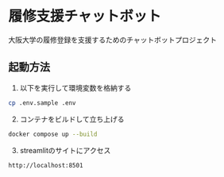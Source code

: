 # 履修支援チャットボット

大阪大学の履修登録を支援するためのチャットボットプロジェクト

## 起動方法

1. 以下を実行して環境変数を格納する

```sh
cp .env.sample .env
```

2. コンテナをビルドして立ち上げる

```sh
docker compose up --build
```

3. streamlitのサイトにアクセス

```sh
http://localhost:8501
```
